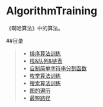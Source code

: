 # AlgorithmTraining
《啊哈算法》中的算法。

##目录
>* [排序算法训练](https://github.com/XINCGer/AlgorithmTraining/tree/master/sort)
>* [栈&队列&链表](https://github.com/XINCGer/AlgorithmTraining/tree/master/stack%26queue%26linklist)
>* [自制简单字符串分割函数](https://github.com/XINCGer/AlgorithmTraining/tree/master/StringSlipt)
>* [枚举算法训练](https://github.com/XINCGer/AlgorithmTraining/tree/master/enum)
>* [搜索算法训练](https://github.com/XINCGer/AlgorithmTraining/tree/master/SearchTraining)
>* [图的遍历](https://github.com/XINCGer/AlgorithmTraining/tree/master/Graph_traversal)
>* [最短路径](https://github.com/XINCGer/AlgorithmTraining/tree/master/shortest_path)
